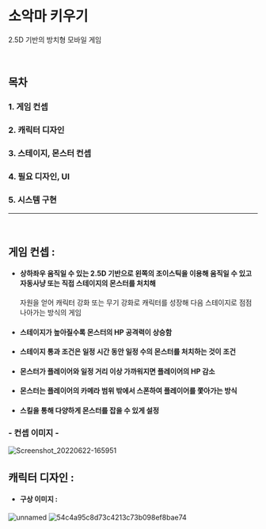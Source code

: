 # 소악마 키우기

2.5D 기반의 방치형 모바일 게임

<br>

## 목차  <a name='main'></a>

### 1. 게임 컨셉
### 2. 캐릭터 디자인
### 3. 스테이지, 몬스터 컨셉
### 4. 필요 디자인, UI
### 5. 시스템 구현

---
<br>

## 게임 컨셉 :

+ #### 상하좌우 움직일 수 있는 2.5D 기반으로 왼쪽의 조이스틱을 이용해 움직일 수 있고 자동사냥 또는 직접 스테이지의 몬스터를 처치해
  자원을 얻어 캐릭터 강화 또는 무기 강화로 캐릭터를 성장해 다음 스테이지로 점점 나아가는 방식의 게임
+ #### 스테이지가 높아질수록 몬스터의 HP 공격력이 상승함
+ #### 스테이지 통과 조건은 일정 시간 동안 일정 수의 몬스터를 처치하는 것이 조건
+ #### 몬스터가 플레이어와 일정 거리 이상 가까워지면 플레이어의 HP 감소
+ #### 몬스터는 플레이어의 카메라 범위 밖에서 스폰하여 플레이어를 쫓아가는 방식
+ #### 스킬을 통해 다양하게 몬스터를 잡을 수 있게 설정

### - 컨셉 이미지 -

![Screenshot_20220622-165951](https://github.com/KeunG0372/game_devil/assets/127164234/9ba4221b-63cd-4e58-830c-5797142c707f)


## 캐릭터 디자인 :

+ #### 구상 이미지 :
  
![unnamed](https://github.com/KeunG0372/game_devil/assets/127164234/2b74f1ef-0d8e-4ebd-8c0c-5132d704f303)
![54c4a95c8d73c4213c73b098ef8bae74](https://github.com/KeunG0372/game_devil/assets/127164234/c81df743-26ab-4012-b02b-9f7555958cf1)




















  
